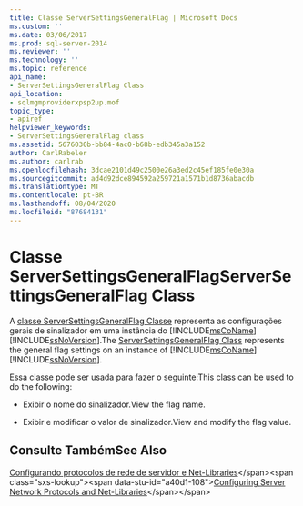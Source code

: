 ```yaml
---
title: Classe ServerSettingsGeneralFlag | Microsoft Docs
ms.custom: ''
ms.date: 03/06/2017
ms.prod: sql-server-2014
ms.reviewer: ''
ms.technology: ''
ms.topic: reference
api_name:
- ServerSettingsGeneralFlag Class
api_location:
- sqlmgmproviderxpsp2up.mof
topic_type:
- apiref
helpviewer_keywords:
- ServerSettingsGeneralFlag class
ms.assetid: 5676030b-bb84-4ac0-b68b-edb345a3a152
author: CarlRabeler
ms.author: carlrab
ms.openlocfilehash: 3dcae2101d49c2500e26a3ed2c45ef185fe0e30a
ms.sourcegitcommit: ad4d92dce894592a259721a1571b1d8736abacdb
ms.translationtype: MT
ms.contentlocale: pt-BR
ms.lasthandoff: 08/04/2020
ms.locfileid: "87684131"
---
```

# <a name="serversettingsgeneralflag-class"></a><span data-ttu-id="a40d1-102">Classe ServerSettingsGeneralFlag</span><span class="sxs-lookup"><span data-stu-id="a40d1-102">ServerSettingsGeneralFlag Class</span></span>
  <span data-ttu-id="a40d1-103">A [classe ServerSettingsGeneralFlag Classe](serversettingsgeneralflag-class.md) representa as configurações gerais de sinalizador em uma instância do [!INCLUDE[msCoName](../../../includes/msconame-md.md)] [!INCLUDE[ssNoVersion](../../../includes/ssnoversion-md.md)].</span><span class="sxs-lookup"><span data-stu-id="a40d1-103">The [ServerSettingsGeneralFlag Class](serversettingsgeneralflag-class.md) represents the general flag settings on an instance of [!INCLUDE[msCoName](../../../includes/msconame-md.md)] [!INCLUDE[ssNoVersion](../../../includes/ssnoversion-md.md)].</span></span>  
  
 <span data-ttu-id="a40d1-104">Essa classe pode ser usada para fazer o seguinte:</span><span class="sxs-lookup"><span data-stu-id="a40d1-104">This class can be used to do the following:</span></span>  
  
-   <span data-ttu-id="a40d1-105">Exibir o nome do sinalizador.</span><span class="sxs-lookup"><span data-stu-id="a40d1-105">View the flag name.</span></span>  
  
-   <span data-ttu-id="a40d1-106">Exibir e modificar o valor de sinalizador.</span><span class="sxs-lookup"><span data-stu-id="a40d1-106">View and modify the flag value.</span></span>  
  
## <a name="see-also"></a><span data-ttu-id="a40d1-107">Consulte Também</span><span class="sxs-lookup"><span data-stu-id="a40d1-107">See Also</span></span>  
 <span data-ttu-id="a40d1-108">[Configurando protocolos de rede de servidor e Net-Libraries](https://msdn.microsoft.com/library/ms177485\(v=sql.100\).aspx)</span><span class="sxs-lookup"><span data-stu-id="a40d1-108">[Configuring Server Network Protocols and Net-Libraries](https://msdn.microsoft.com/library/ms177485\(v=sql.100\).aspx)</span></span>  
  
  
